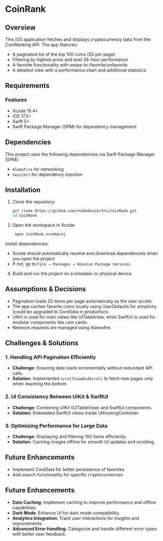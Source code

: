 # CoinRank

## Overview

This iOS application fetches and displays cryptocurrency data from the CoinRanking API. The app features:
- A paginated list of the top 100 coins (20 per page)
- Filtering by highest price and best 24-hour performance
- A favorite functionality with swipe-to-favorite/unfavorite
- A detailed view with a performance chart and additional statistics

## Requirements

### Features
- Xcode 15.4+
- iOS 17.5+
- Swift 5+
- Swift Package Manager (SPM) for dependency management

## Dependencies
This project uses the following dependencies via Swift Package Manager (SPM):
- `Alamofire` for networking
- `Swinject` for dependency injection

## Installation

1. Clone the repository:
   ```bash
   git clone https://github.com/ntobekosikithi/CoinRank.git
   cd CoinRank

2. Open the workspace in Xcode:
   ```bash
    open CoinRank.xcodeproj    

Install dependencies:
- Xcode should automatically resolve and download dependencies when you open the project
- If not, go to `File → Packages → Resolve Package Versions`

4. Build and run the project on a simulator or physical device.


## Assumptions & Decisions
- Pagination loads 20 items per page automatically as the user scrolls.
- The app caches favorite coins locally using UserDefaults for simplicity (could be upgraded to CoreData in production).
- UIKit is used for main views like UITableView, while SwiftUI is used for modular components like coin cards.
- Network requests are managed using Alamofire.

## Challenges & Solutions
### 1. Handling API Pagination Efficiently
- **Challenge:** Ensuring data loads incrementally without redundant API calls.
- **Solution:** Implemented `scrollViewDidScroll` to fetch new pages only when reaching the bottom.

### 2. UI Consistency Between UIKit & SwiftUI
- **Challenge:** Combining UIKit (UITableView) and SwiftUI components.
- **Solution:** Embedded SwiftUI views inside UIHostingController.

### 3. Optimizing Performance for Large Data
- **Challenge:** Displaying and filtering 100 items efficiently.
- **Solution:** Caching images offline for smooth UI updates and scrolling.


## Future Enhancements
- Implement CoreData for better persistence of favorites
- Add search functionality for specific cryptocurrencies

## Future Enhancements
- **Data Caching**: Implement caching to improve performance and offline capabilities.
- **Dark Mode**: Enhance UI for dark mode compatibility.
- **Analytics Integration**: Track user interactions for insights and improvements.
- **Advanced Error Handling**: Categorize and handle different error types with better user feedback.
